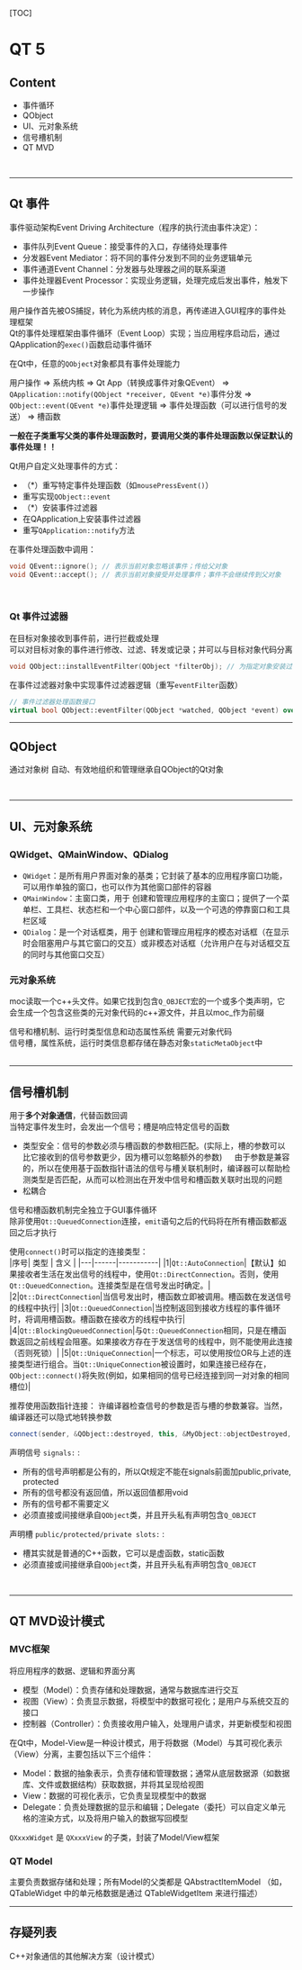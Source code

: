 [TOC]
# QT 5
## Content
- 事件循环
- QObject
- UI、元对象系统
- 信号槽机制
- QT MVD

<br>

------
## Qt 事件
事件驱动架构Event Driving Architecture（程序的执行流由事件决定）：
- 事件队列Event Queue：接受事件的入口，存储待处理事件
- 分发器Event Mediator：将不同的事件分发到不同的业务逻辑单元
- 事件通道Event Channel：分发器与处理器之间的联系渠道
- 事件处理器Event Processor：实现业务逻辑，处理完成后发出事件，触发下一步操作

用户操作首先被OS捕捉，转化为系统内核的消息，再传递进入GUI程序的事件处理框架   
Qt的事件处理框架由事件循环（Event Loop）实现；当应用程序启动后，通过QApplication的`exec()`函数启动事件循环  

在Qt中，任意的`QObject`对象都具有事件处理能力   

用户操作 => 系统内核 => Qt App（转换成事件对象QEvent） => `QApplication::notify(QObject *receiver, QEvent *e)`事件分发 => `QObject::event(QEvent *e)`事件处理逻辑 => 事件处理函数（可以进行信号的发送） => 槽函数  

**一般在子类重写父类的事件处理函数时，要调用父类的事件处理函数以保证默认的事件处理！！**

Qt用户自定义处理事件的方式：
- （*）重写特定事件处理函数（如`mousePressEvent()`）
- 重写实现`QObject::event`
- （*）安装事件过滤器
- 在QApplication上安装事件过滤器
- 重写`QApplication::notify`方法


在事件处理函数中调用：  
```c++  
void QEvent::ignore(); // 表示当前对象忽略该事件；传给父对象
void QEvent::accept(); // 表示当前对象接受并处理事件；事件不会继续传到父对象
```  
<br>

### Qt 事件过滤器
在目标对象接收到事件前，进行拦截或处理  
可以对目标对象的事件进行修改、过滤、转发或记录；并可以与目标对象代码分离  

```c++
void QObject::installEventFilter(QObject *filterObj); // 为指定对象安装过滤器
```
在事件过滤器对象中实现事件过滤器逻辑（重写`eventFilter`函数）
```c++
// 事件过滤器处理函数接口
virtual bool QObject::eventFilter(QObject *watched, QObject *event) override; // 事件目标对象 & 传递的事件
```

------
## QObject
通过对象树 自动、有效地组织和管理继承自QObject的Qt对象  

<br>

------
## UI、元对象系统
### QWidget、QMainWindow、QDialog
- `QWidget`：是所有用户界面对象的基类；它封装了基本的应用程序窗口功能，可以用作单独的窗口，也可以作为其他窗口部件的容器
- `QMainWindow`：主窗口类，用于 创建和管理应用程序的主窗口；提供了一个菜单栏、工具栏、状态栏和一个中心窗口部件，以及一个可选的停靠窗口和工具栏区域
- `QDialog`：是一个对话框类，用于 创建和管理应用程序的模态对话框（在显示时会阻塞用户与其它窗口的交互）或非模态对话框（允许用户在与对话框交互的同时与其他窗口交互）

### 元对象系统
moc读取一个c++头文件。如果它找到包含`Q_OBJECT`宏的一个或多个类声明，它会生成一个包含这些类的元对象代码的c++源文件，并且以moc_作为前缀  

信号和槽机制、运行时类型信息和动态属性系统 需要元对象代码   
信号槽，属性系统，运行时类信息都存储在静态对象`staticMetaObject`中  
<br>

------
## 信号槽机制
用于<b>多个对象通信</b>，代替函数回调   
当特定事件发生时，会发出一个信号；槽是响应特定信号的函数  

- 类型安全：信号的参数必须与槽函数的参数相匹配。(实际上，槽的参数可以比它接收到的信号参数更少，因为槽可以忽略额外的参数) &emsp; 由于参数是兼容的，所以在使用基于函数指针语法的信号与槽关联机制时，编译器可以帮助检测类型是否匹配，从而可以检测出在开发中信号和槽函数关联时出现的问题  
- 松耦合

信号和槽函数机制完全独立于GUI事件循环  
除非使用`Qt::QueuedConnection`连接，`emit`语句之后的代码将在所有槽函数都返回之后才执行  

使用`connect()`时可以指定的连接类型：  
|序号| 类型 | 含义 |
|---|------|-----------|
|1|`Qt::AutoConnection`|【默认】如果接收者生活在发出信号的线程中，使用`Qt::DirectConnection`。否则，使用`Qt::QueuedConnection`。连接类型是在信号发出时确定。|
|2|`Qt::DirectConnection`|当信号发出时，槽函数立即被调用。槽函数在发送信号的线程中执行|
|3|`Qt::QueuedConnection`|当控制返回到接收方线程的事件循环时，将调用槽函数。槽函数在接收方的线程中执行|
|4|`Qt::BlockingQueuedConnection`|与`Qt::QueuedConnection`相同，只是在槽函数返回之前线程会阻塞。如果接收方存在于发送信号的线程中，则不能使用此连接（否则死锁）|
|5|`Qt::UniqueConnection`|一个标志，可以使用按位OR与上述的连接类型进行组合。当`Qt::UniqueConnection`被设置时，如果连接已经存在，`QObject::connect()`将失败(例如，如果相同的信号已经连接到同一对对象的相同槽位)|

推荐使用函数指针连接： 许编译器检查信号的参数是否与槽的参数兼容。当然，编译器还可以隐式地转换参数  
```c++
connect(sender, &QObject::destroyed, this, &MyObject::objectDestroyed, Qt::ConnectionType type = Qt::AutoConnection);
```

声明信号 `signals:` :
- 所有的信号声明都是公有的，所以Qt规定不能在signals前面加public,private, protected  
- 所有的信号都没有返回值，所以返回值都用void  
- 所有的信号都不需要定义
- 必须直接或间接继承自`QObject`类，并且开头私有声明包含`Q_OBJECT`

声明槽 `public/protected/private slots:` :
- 槽其实就是普通的C++函数，它可以是虚函数，static函数
- 必须直接或间接继承自`QObject`类，并且开头私有声明包含`Q_OBJECT`

<br>

------
## QT MVD设计模式
### MVC框架
将应用程序的数据、逻辑和界面分离  
- 模型（Model）：负责存储和处理数据，通常与数据库进行交互
- 视图（View）：负责显示数据，将模型中的数据可视化；是用户与系统交互的接口
- 控制器（Controller）：负责接收用户输入，处理用户请求，并更新模型和视图

在Qt中，Model-View是一种设计模式，用于将数据（Model）与其可视化表示（View）分离，主要包括以下三个组件：  
- Model：数据的抽象表示，负责存储和管理数据；通常从底层数据源（如数据库、文件或数据结构）获取数据，并将其呈现给视图
- View：数据的可视化表示，它负责呈现模型中的数据
- Delegate：负责处理数据的显示和编辑；Delegate（委托）可以自定义单元格的渲染方式，以及将用户输入的数据写回模型

`QXxxxWidget` 是 `QXxxxView` 的子类，封装了Model/View框架  

### QT Model
主要负责数据存储和处理；所有Model的父类都是 QAbstractItemModel
（如，QTableWidget 中的单元格数据是通过 QTableWidgetItem 来进行描述）  


------
## 存疑列表
C++对象通信的其他解决方案（设计模式）  